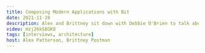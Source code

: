 ```yaml
---
title: Composing Modern Applications with Bit
date: 2021-11-10
description: Alex and Brittney sit down with Debbie O'Brien to talk about bit (bit.dev). We dive deep into how you can use bit to compose your application one bit at a time.
video: Hzj26kS8GK8
tags: [interviews, architecture]
host: Alex Patterson, Brittney Postman
---
```

